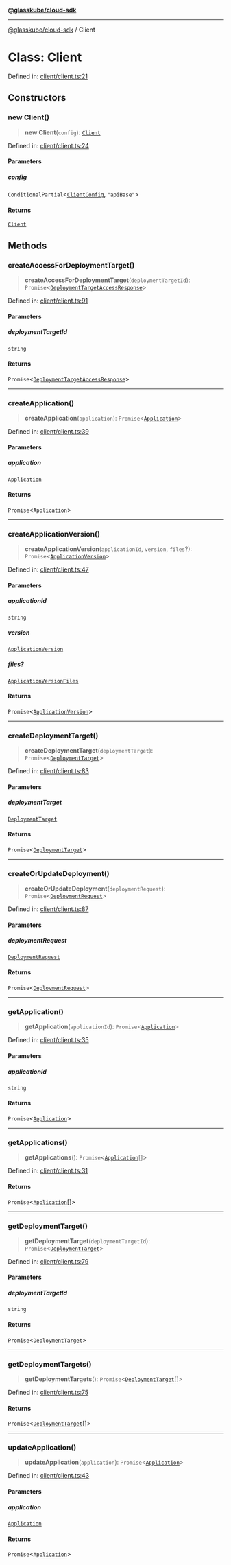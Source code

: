 [**@glasskube/cloud-sdk**](../README.md)

***

[@glasskube/cloud-sdk](../README.md) / Client

# Class: Client

Defined in: [client/client.ts:21](https://github.com/glasskube/distr/blob/80de58e6e72221ca696881996e5ae90ce94cd9cf/sdk/js/src/client/client.ts#L21)

## Constructors

### new Client()

> **new Client**(`config`): [`Client`](Client.md)

Defined in: [client/client.ts:24](https://github.com/glasskube/distr/blob/80de58e6e72221ca696881996e5ae90ce94cd9cf/sdk/js/src/client/client.ts#L24)

#### Parameters

##### config

`ConditionalPartial`\<[`ClientConfig`](../type-aliases/ClientConfig.md), `"apiBase"`\>

#### Returns

[`Client`](Client.md)

## Methods

### createAccessForDeploymentTarget()

> **createAccessForDeploymentTarget**(`deploymentTargetId`): `Promise`\<[`DeploymentTargetAccessResponse`](../interfaces/DeploymentTargetAccessResponse.md)\>

Defined in: [client/client.ts:91](https://github.com/glasskube/distr/blob/80de58e6e72221ca696881996e5ae90ce94cd9cf/sdk/js/src/client/client.ts#L91)

#### Parameters

##### deploymentTargetId

`string`

#### Returns

`Promise`\<[`DeploymentTargetAccessResponse`](../interfaces/DeploymentTargetAccessResponse.md)\>

***

### createApplication()

> **createApplication**(`application`): `Promise`\<[`Application`](../interfaces/Application.md)\>

Defined in: [client/client.ts:39](https://github.com/glasskube/distr/blob/80de58e6e72221ca696881996e5ae90ce94cd9cf/sdk/js/src/client/client.ts#L39)

#### Parameters

##### application

[`Application`](../interfaces/Application.md)

#### Returns

`Promise`\<[`Application`](../interfaces/Application.md)\>

***

### createApplicationVersion()

> **createApplicationVersion**(`applicationId`, `version`, `files`?): `Promise`\<[`ApplicationVersion`](../interfaces/ApplicationVersion.md)\>

Defined in: [client/client.ts:47](https://github.com/glasskube/distr/blob/80de58e6e72221ca696881996e5ae90ce94cd9cf/sdk/js/src/client/client.ts#L47)

#### Parameters

##### applicationId

`string`

##### version

[`ApplicationVersion`](../interfaces/ApplicationVersion.md)

##### files?

[`ApplicationVersionFiles`](../type-aliases/ApplicationVersionFiles.md)

#### Returns

`Promise`\<[`ApplicationVersion`](../interfaces/ApplicationVersion.md)\>

***

### createDeploymentTarget()

> **createDeploymentTarget**(`deploymentTarget`): `Promise`\<[`DeploymentTarget`](../interfaces/DeploymentTarget.md)\>

Defined in: [client/client.ts:83](https://github.com/glasskube/distr/blob/80de58e6e72221ca696881996e5ae90ce94cd9cf/sdk/js/src/client/client.ts#L83)

#### Parameters

##### deploymentTarget

[`DeploymentTarget`](../interfaces/DeploymentTarget.md)

#### Returns

`Promise`\<[`DeploymentTarget`](../interfaces/DeploymentTarget.md)\>

***

### createOrUpdateDeployment()

> **createOrUpdateDeployment**(`deploymentRequest`): `Promise`\<[`DeploymentRequest`](../interfaces/DeploymentRequest.md)\>

Defined in: [client/client.ts:87](https://github.com/glasskube/distr/blob/80de58e6e72221ca696881996e5ae90ce94cd9cf/sdk/js/src/client/client.ts#L87)

#### Parameters

##### deploymentRequest

[`DeploymentRequest`](../interfaces/DeploymentRequest.md)

#### Returns

`Promise`\<[`DeploymentRequest`](../interfaces/DeploymentRequest.md)\>

***

### getApplication()

> **getApplication**(`applicationId`): `Promise`\<[`Application`](../interfaces/Application.md)\>

Defined in: [client/client.ts:35](https://github.com/glasskube/distr/blob/80de58e6e72221ca696881996e5ae90ce94cd9cf/sdk/js/src/client/client.ts#L35)

#### Parameters

##### applicationId

`string`

#### Returns

`Promise`\<[`Application`](../interfaces/Application.md)\>

***

### getApplications()

> **getApplications**(): `Promise`\<[`Application`](../interfaces/Application.md)[]\>

Defined in: [client/client.ts:31](https://github.com/glasskube/distr/blob/80de58e6e72221ca696881996e5ae90ce94cd9cf/sdk/js/src/client/client.ts#L31)

#### Returns

`Promise`\<[`Application`](../interfaces/Application.md)[]\>

***

### getDeploymentTarget()

> **getDeploymentTarget**(`deploymentTargetId`): `Promise`\<[`DeploymentTarget`](../interfaces/DeploymentTarget.md)\>

Defined in: [client/client.ts:79](https://github.com/glasskube/distr/blob/80de58e6e72221ca696881996e5ae90ce94cd9cf/sdk/js/src/client/client.ts#L79)

#### Parameters

##### deploymentTargetId

`string`

#### Returns

`Promise`\<[`DeploymentTarget`](../interfaces/DeploymentTarget.md)\>

***

### getDeploymentTargets()

> **getDeploymentTargets**(): `Promise`\<[`DeploymentTarget`](../interfaces/DeploymentTarget.md)[]\>

Defined in: [client/client.ts:75](https://github.com/glasskube/distr/blob/80de58e6e72221ca696881996e5ae90ce94cd9cf/sdk/js/src/client/client.ts#L75)

#### Returns

`Promise`\<[`DeploymentTarget`](../interfaces/DeploymentTarget.md)[]\>

***

### updateApplication()

> **updateApplication**(`application`): `Promise`\<[`Application`](../interfaces/Application.md)\>

Defined in: [client/client.ts:43](https://github.com/glasskube/distr/blob/80de58e6e72221ca696881996e5ae90ce94cd9cf/sdk/js/src/client/client.ts#L43)

#### Parameters

##### application

[`Application`](../interfaces/Application.md)

#### Returns

`Promise`\<[`Application`](../interfaces/Application.md)\>
